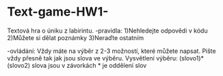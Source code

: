 # Text-game-HW1-
Textová hra o úniku z labirintu.
-pravidla: 1)Nehledejte odpovědi v kódu
           2)Můžete si dělat poznámky
           3)Neraďte ostatním

-ovládání: Vždy máte na výběr z 2-3 možností, které můžete napsat.
           Pište vždy přesně tak jak jsou slova ve výběru.
           Vysvětlení výběru: (slovo1)*(slovo2)
                              slova jsou v závorkách
                              * je oddělení slov
